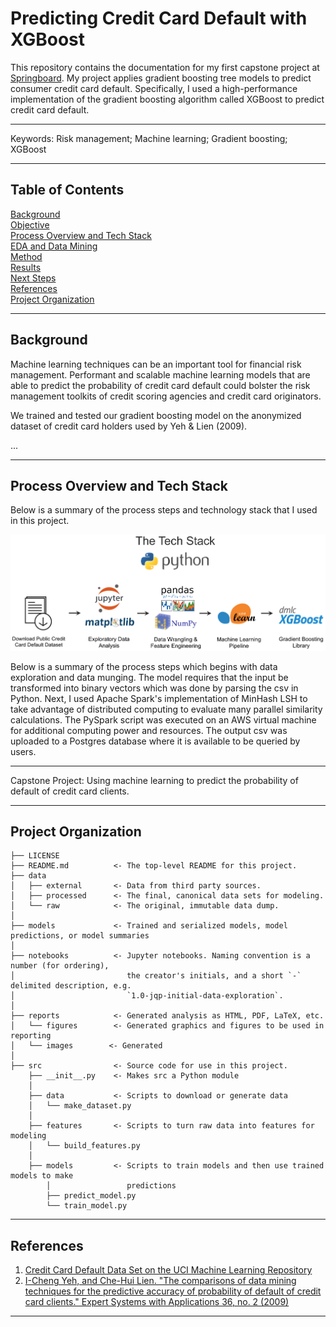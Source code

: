 Predicting Credit Card Default with XGBoost
==============================


This repository contains the documentation for my first capstone project at [Springboard](https://www.springboard.com/workshops/data-science-career-track).  My project applies gradient boosting tree models to predict consumer credit card default.   Specifically, I used a high-performance implementation of the gradient boosting algorithm called XGBoost to predict credit card default.  

------------

Keywords:  Risk management; Machine learning; Gradient boosting; XGBoost

------------


## Table of Contents

[Background](#background)  
[Objective](#objective)  
[Process Overview and Tech Stack](#process-overview-and-tech-stack)   
[EDA and Data Mining](#eda-and-data-mining)  
[Method](#method)   
[Results](#results)   
[Next Steps](#next-steps)  
[References](#references)  
[Project Organization](#project-organization)  


------------

## Background

Machine learning techniques can be an important tool for financial risk management.  Performant and scalable machine learning models that are able to predict the probability of credit card default could bolster the risk management toolkits of credit scoring agencies and credit card originators.  




We trained and tested our gradient boosting model on the anonymized dataset of credit card holders used by Yeh & Lien (2009).  

...


------------

## Process Overview and Tech Stack

Below is a summary of the process steps and technology stack that I used in this project.

![tech-stack](reports/images/tech-stack.png)



Below is a summary of the process steps which begins with data exploration and data munging. The model requires that the input be transformed into binary vectors which was done by parsing the csv in Python. Next, I used Apache Spark's implementation of MinHash LSH to take advantage of distributed computing to evaluate many parallel similarity calculations. The PySpark script was executed on an AWS virtual machine for additional computing power and resources. The output csv was uploaded to a Postgres database where it is available to be queried by users.




------------


Capstone Project: Using machine learning to predict the probability of default of credit card clients.


------------

## Project Organization

    ├── LICENSE
    ├── README.md          <- The top-level README for this project.
    ├── data
    │   ├── external       <- Data from third party sources.
    │   ├── processed      <- The final, canonical data sets for modeling.
    │   └── raw            <- The original, immutable data dump.
    │
    ├── models             <- Trained and serialized models, model predictions, or model summaries
    │
    ├── notebooks          <- Jupyter notebooks. Naming convention is a number (for ordering),
    │                         the creator's initials, and a short `-` delimited description, e.g.
    │                         `1.0-jqp-initial-data-exploration`.
    │
    ├── reports            <- Generated analysis as HTML, PDF, LaTeX, etc.
    │   └── figures        <- Generated graphics and figures to be used in reporting
    │   └── images        <- Generated
    │
    ├── src                <- Source code for use in this project.
        ├── __init__.py    <- Makes src a Python module
        │
        ├── data           <- Scripts to download or generate data
        │   └── make_dataset.py
        │
        ├── features       <- Scripts to turn raw data into features for modeling
        │   └── build_features.py
        │
        ├── models         <- Scripts to train models and then use trained models to make
            │                 predictions
            ├── predict_model.py
            └── train_model.py


------------

## References

1. [Credit Card Default Data Set on the UCI Machine Learning Repository](https://archive.ics.uci.edu/ml/datasets/default%20of%20credit%20card%20clients)
2. [I-Cheng Yeh, and Che-Hui Lien. "The comparisons of data mining techniques for the predictive accuracy of probability of default of credit card clients." Expert Systems with Applications 36, no. 2 (2009)](https://pdfs.semanticscholar.org/1cac/ac4f0ea9fdff3cd88c151c94115a9fddcf33.pdf)

------------

